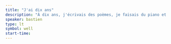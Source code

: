 ```yaml
---
title: "J'ai dix ans"
description: "À dix ans, j'écrivais des poèmes, je faisais du piano et je programmais des jeux… à 38 ans, j'écris, je fais du piano et je programme. Comment j'ai gardé mon âme d'enfant."
speaker: bastien
type: lt
symbol: well
start-time:
---
```


